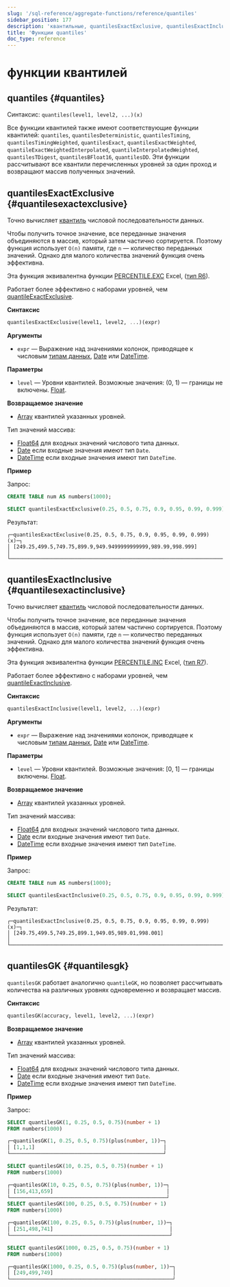 ```yaml
---
slug: '/sql-reference/aggregate-functions/reference/quantiles'
sidebar_position: 177
description: 'квантильные, quantilesExactExclusive, quantilesExactInclusive, quantilesGK'
title: 'Функции quantiles'
doc_type: reference
---
```

# функции квантилей

## quantiles {#quantiles}

Синтаксис: `quantiles(level1, level2, ...)(x)`

Все функции квантилей также имеют соответствующие функции квантилей: `quantiles`, `quantilesDeterministic`, `quantilesTiming`, `quantilesTimingWeighted`, `quantilesExact`, `quantilesExactWeighted`, `quantileExactWeightedInterpolated`, `quantileInterpolatedWeighted`, `quantilesTDigest`, `quantilesBFloat16`, `quantilesDD`. Эти функции рассчитывают все квантили перечисленных уровней за один проход и возвращают массив полученных значений.

## quantilesExactExclusive {#quantilesexactexclusive}

Точно вычисляет [квантиль](https://en.wikipedia.org/wiki/Quantile) числовой последовательности данных.

Чтобы получить точное значение, все переданные значения объединяются в массив, который затем частично сортируется. Поэтому функция использует `O(n)` памяти, где `n` — количество переданных значений. Однако для малого количества значений функция очень эффективна.

Эта функция эквивалентна функции [PERCENTILE.EXC](https://support.microsoft.com/en-us/office/percentile-exc-function-bbaa7204-e9e1-4010-85bf-c31dc5dce4ba) Excel, ([тип R6](https://en.wikipedia.org/wiki/Quantile#Estimating_quantiles_from_a_sample)).

Работает более эффективно с наборами уровней, чем [quantileExactExclusive](../../../sql-reference/aggregate-functions/reference/quantileexact.md#quantileexactexclusive).

**Синтаксис**

```sql
quantilesExactExclusive(level1, level2, ...)(expr)
```

**Аргументы**

- `expr` — Выражение над значениями колонок, приводящее к числовым [типам данных](/sql-reference/data-types), [Date](../../../sql-reference/data-types/date.md) или [DateTime](../../../sql-reference/data-types/datetime.md).

**Параметры**

- `level` — Уровни квантилей. Возможные значения: (0, 1) — границы не включены. [Float](../../../sql-reference/data-types/float.md).

**Возвращаемое значение**

- [Array](../../../sql-reference/data-types/array.md) квантилей указанных уровней.

Тип значений массива:

- [Float64](../../../sql-reference/data-types/float.md) для входных значений числового типа данных.
- [Date](../../../sql-reference/data-types/date.md) если входные значения имеют тип `Date`.
- [DateTime](../../../sql-reference/data-types/datetime.md) если входные значения имеют тип `DateTime`.

**Пример**

Запрос:

```sql
CREATE TABLE num AS numbers(1000);

SELECT quantilesExactExclusive(0.25, 0.5, 0.75, 0.9, 0.95, 0.99, 0.999)(x) FROM (SELECT number AS x FROM num);
```

Результат:

```text
┌─quantilesExactExclusive(0.25, 0.5, 0.75, 0.9, 0.95, 0.99, 0.999)(x)─┐
│ [249.25,499.5,749.75,899.9,949.9499999999999,989.99,998.999]        │
└─────────────────────────────────────────────────────────────────────┘
```

## quantilesExactInclusive {#quantilesexactinclusive}

Точно вычисляет [квантиль](https://en.wikipedia.org/wiki/Quantile) числовой последовательности данных.

Чтобы получить точное значение, все переданные значения объединяются в массив, который затем частично сортируется. Поэтому функция использует `O(n)` памяти, где `n` — количество переданных значений. Однако для малого количества значений функция очень эффективна.

Эта функция эквивалентна функции [PERCENTILE.INC](https://support.microsoft.com/en-us/office/percentile-inc-function-680f9539-45eb-410b-9a5e-c1355e5fe2ed) Excel, ([тип R7](https://en.wikipedia.org/wiki/Quantile#Estimating_quantiles_from_a_sample)).

Работает более эффективно с наборами уровней, чем [quantileExactInclusive](../../../sql-reference/aggregate-functions/reference/quantileexact.md#quantileexactinclusive).

**Синтаксис**

```sql
quantilesExactInclusive(level1, level2, ...)(expr)
```

**Аргументы**

- `expr` — Выражение над значениями колонок, приводящее к числовым [типам данных](/sql-reference/data-types), [Date](../../../sql-reference/data-types/date.md) или [DateTime](../../../sql-reference/data-types/datetime.md).

**Параметры**

- `level` — Уровни квантилей. Возможные значения: [0, 1] — границы включены. [Float](../../../sql-reference/data-types/float.md).

**Возвращаемое значение**

- [Array](../../../sql-reference/data-types/array.md) квантилей указанных уровней.

Тип значений массива:

- [Float64](../../../sql-reference/data-types/float.md) для входных значений числового типа данных.
- [Date](../../../sql-reference/data-types/date.md) если входные значения имеют тип `Date`.
- [DateTime](../../../sql-reference/data-types/datetime.md) если входные значения имеют тип `DateTime`.

**Пример**

Запрос:

```sql
CREATE TABLE num AS numbers(1000);

SELECT quantilesExactInclusive(0.25, 0.5, 0.75, 0.9, 0.95, 0.99, 0.999)(x) FROM (SELECT number AS x FROM num);
```

Результат:

```text
┌─quantilesExactInclusive(0.25, 0.5, 0.75, 0.9, 0.95, 0.99, 0.999)(x)─┐
│ [249.75,499.5,749.25,899.1,949.05,989.01,998.001]                   │
└─────────────────────────────────────────────────────────────────────┘
```

## quantilesGK {#quantilesgk}

`quantilesGK` работает аналогично `quantileGK`, но позволяет рассчитывать количества на различных уровнях одновременно и возвращает массив.

**Синтаксис**

```sql
quantilesGK(accuracy, level1, level2, ...)(expr)
```

**Возвращаемое значение**

- [Array](../../../sql-reference/data-types/array.md) квантилей указанных уровней.

Тип значений массива:

- [Float64](../../../sql-reference/data-types/float.md) для входных значений числового типа данных.
- [Date](../../../sql-reference/data-types/date.md) если входные значения имеют тип `Date`.
- [DateTime](../../../sql-reference/data-types/datetime.md) если входные значения имеют тип `DateTime`.

**Пример**

Запрос:

```sql
SELECT quantilesGK(1, 0.25, 0.5, 0.75)(number + 1)
FROM numbers(1000)

┌─quantilesGK(1, 0.25, 0.5, 0.75)(plus(number, 1))─┐
│ [1,1,1]                                          │
└──────────────────────────────────────────────────┘

SELECT quantilesGK(10, 0.25, 0.5, 0.75)(number + 1)
FROM numbers(1000)

┌─quantilesGK(10, 0.25, 0.5, 0.75)(plus(number, 1))─┐
│ [156,413,659]                                     │
└───────────────────────────────────────────────────┘
SELECT quantilesGK(100, 0.25, 0.5, 0.75)(number + 1)
FROM numbers(1000)

┌─quantilesGK(100, 0.25, 0.5, 0.75)(plus(number, 1))─┐
│ [251,498,741]                                      │
└────────────────────────────────────────────────────┘

SELECT quantilesGK(1000, 0.25, 0.5, 0.75)(number + 1)
FROM numbers(1000)

┌─quantilesGK(1000, 0.25, 0.5, 0.75)(plus(number, 1))─┐
│ [249,499,749]                                       │
└─────────────────────────────────────────────────────┘
```